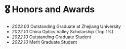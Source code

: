 # 🎖 Honors and Awards
- *2023.03* Outstanding Graduate at Zhejiang University
- *2022.10* China Optics Valley Scholarship (Top 1%)
- *2022.10* Outstanding Graduate Student
- *2022.10* Merit Graduate Student